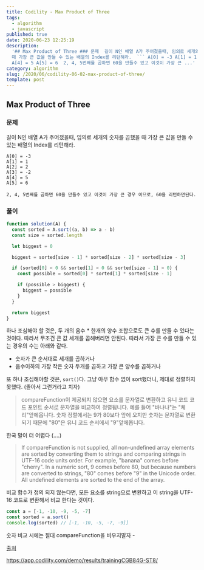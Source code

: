```yaml
---
title: Codility - Max Product of Three
tags:
  - algorithm
  - javascript
published: true
date: 2020-06-23 12:25:19
description:
  '## Max Product of Three ### 문제  길이 N인 배열 A가 주어졌을때, 임의로 세개의 숫자를 곱했을
  때 가장 큰 값을 만들 수 있는 배열의 Index를 리턴해라.  ``` A[0] = -3 A[1] = 1 A[2] = 2 A[3] = -2
  A[4] = 5 A[5] = 6  2, 4, 5번째를 곱하면 60을 만들수 있고 이것이 가장 큰 ...'
category: algorithm
slug: /2020/06/codility-06-02-max-product-of-three/
template: post
---
```


## Max Product of Three

### 문제

길이 N인 배열 A가 주어졌을때, 임의로 세개의 숫자를 곱했을 때 가장 큰 값을 만들 수 있는 배열의 Index를 리턴해라.

```
A[0] = -3
A[1] = 1
A[2] = 2
A[3] = -2
A[4] = 5
A[5] = 6

2, 4, 5번째를 곱하면 60을 만들수 있고 이것이 가장 큰 경우 이므로, 60을 리턴하면된다.
```

### 풀이

```javascript
function solution(A) {
  const sorted = A.sort((a, b) => a - b)
  const size = sorted.length

  let biggest = 0

  biggest = sorted[size - 1] * sorted[size - 2] * sorted[size - 3]

  if (sorted[0] < 0 && sorted[1] < 0 && sorted[size - 1] > 0) {
    const possible = sorted[0] * sorted[1] * sorted[size - 1]

    if (possible > biggest) {
      biggest = possible
    }
  }

  return biggest
}
```

하나 조심해야 할 것은, 두 개의 음수 \* 한개의 양수 조합으로도 큰 수를 만들 수 있다는 것이다. 따라서 무조건 큰 값 세개를 곱해버리면 안된다. 따라서 가장 큰 수를 만들 수 있는 경우의 수는 아래와 같다.

- 숫자가 큰 순서대로 세개를 곱하거나
- 음수이하의 가장 작은 숫자 두개를 곱하고 가장 큰 양수를 곱하거나

또 하나 조심해야할 것은, `sort()`다. 그냥 아무 함수 없이 sort했더니, 제대로 정렬하지 못했다. (졸아서 그런거라고 치자)

> compareFunction이 제공되지 않으면 요소를 문자열로 변환하고 유니 코드 코드 포인트 순서로 문자열을 비교하여 정렬됩니다. 예를 들어 "바나나"는 "체리"앞에옵니다. 숫자 정렬에서는 9가 80보다 앞에 오지만 숫자는 문자열로 변환되기 때문에 "80"은 유니 코드 순서에서 "9"앞에옵니다.

한국 말이 더 어렵다 (....)

> If compareFunction is not supplied, all non-undefined array elements are sorted by converting them to strings and comparing strings in UTF-16 code units order. For example, "banana" comes before "cherry". In a numeric sort, 9 comes before 80, but because numbers are converted to strings, "80" comes before "9" in the Unicode order. All undefined elements are sorted to the end of the array.

비교 함수가 정의 되지 않는다면, 모든 요소를 string으로 변환하고 이 string을 UTF-16 코드로 변환해서 비교 한다는 것이다.

```javascript
const a = [-1, -10, -9, -5, -7]
const sorted = a.sort()
console.log(sorted) // [-1, -10, -5, -7, -9]]
```

숫자 비교 시에는 절대 compareFunction을 비우지말자 -

[출처](https://developer.mozilla.org/ko/docs/Web/JavaScript/Reference/Global_Objects/Array/sort)

https://app.codility.com/demo/results/trainingCGB84G-ST8/
